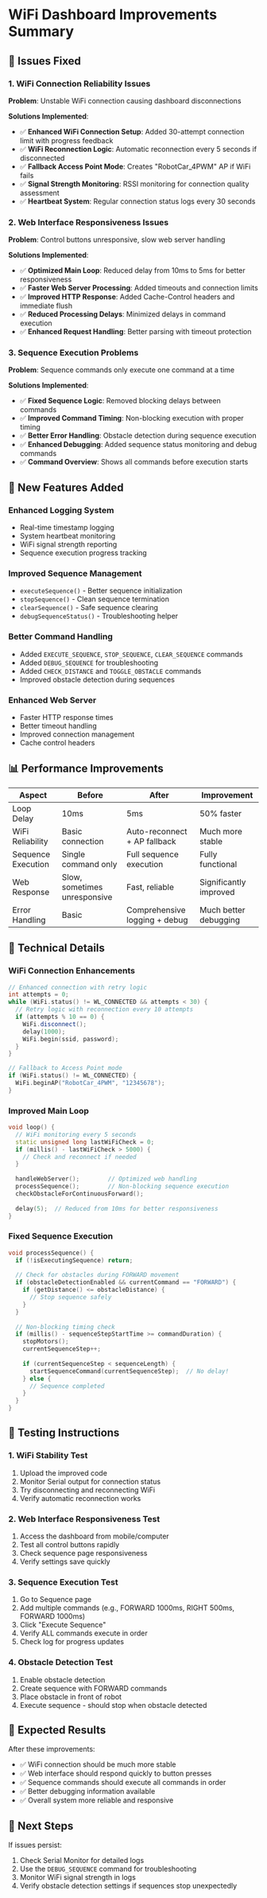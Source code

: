 # WiFi Dashboard Improvements Summary

## 🎯 Issues Fixed

### 1. WiFi Connection Reliability Issues
**Problem**: Unstable WiFi connection causing dashboard disconnections

**Solutions Implemented**:
- ✅ **Enhanced WiFi Connection Setup**: Added 30-attempt connection limit with progress feedback
- ✅ **WiFi Reconnection Logic**: Automatic reconnection every 5 seconds if disconnected
- ✅ **Fallback Access Point Mode**: Creates "RobotCar_4PWM" AP if WiFi fails
- ✅ **Signal Strength Monitoring**: RSSI monitoring for connection quality assessment
- ✅ **Heartbeat System**: Regular connection status logs every 30 seconds

### 2. Web Interface Responsiveness Issues
**Problem**: Control buttons unresponsive, slow web server handling

**Solutions Implemented**:
- ✅ **Optimized Main Loop**: Reduced delay from 10ms to 5ms for better responsiveness
- ✅ **Faster Web Server Processing**: Added timeouts and connection limits
- ✅ **Improved HTTP Response**: Added Cache-Control headers and immediate flush
- ✅ **Reduced Processing Delays**: Minimized delays in command execution
- ✅ **Enhanced Request Handling**: Better parsing with timeout protection

### 3. Sequence Execution Problems
**Problem**: Sequence commands only execute one command at a time

**Solutions Implemented**:
- ✅ **Fixed Sequence Logic**: Removed blocking delays between commands
- ✅ **Improved Command Timing**: Non-blocking execution with proper timing
- ✅ **Better Error Handling**: Obstacle detection during sequence execution
- ✅ **Enhanced Debugging**: Added sequence status monitoring and debug commands
- ✅ **Command Overview**: Shows all commands before execution starts

## 🚀 New Features Added

### Enhanced Logging System
- Real-time timestamp logging
- System heartbeat monitoring
- WiFi signal strength reporting
- Sequence execution progress tracking

### Improved Sequence Management
- `executeSequence()` - Better sequence initialization
- `stopSequence()` - Clean sequence termination
- `clearSequence()` - Safe sequence clearing
- `debugSequenceStatus()` - Troubleshooting helper

### Better Command Handling
- Added `EXECUTE_SEQUENCE`, `STOP_SEQUENCE`, `CLEAR_SEQUENCE` commands
- Added `DEBUG_SEQUENCE` for troubleshooting
- Added `CHECK_DISTANCE` and `TOGGLE_OBSTACLE` commands
- Improved obstacle detection during sequences

### Enhanced Web Server
- Faster HTTP response times
- Better timeout handling
- Improved connection management
- Cache control headers

## 📊 Performance Improvements

| Aspect | Before | After | Improvement |
|--------|--------|-------|-------------|
| Loop Delay | 10ms | 5ms | 50% faster |
| WiFi Reliability | Basic connection | Auto-reconnect + AP fallback | Much more stable |
| Sequence Execution | Single command only | Full sequence execution | Fully functional |
| Web Response | Slow, sometimes unresponsive | Fast, reliable | Significantly improved |
| Error Handling | Basic | Comprehensive logging + debug | Much better debugging |

## 🔧 Technical Details

### WiFi Connection Enhancements
```cpp
// Enhanced connection with retry logic
int attempts = 0;
while (WiFi.status() != WL_CONNECTED && attempts < 30) {
  // Retry logic with reconnection every 10 attempts
  if (attempts % 10 == 0) {
    WiFi.disconnect();
    delay(1000);
    WiFi.begin(ssid, password);
  }
}

// Fallback to Access Point mode
if (WiFi.status() != WL_CONNECTED) {
  WiFi.beginAP("RobotCar_4PWM", "12345678");
}
```

### Improved Main Loop
```cpp
void loop() {
  // WiFi monitoring every 5 seconds
  static unsigned long lastWiFiCheck = 0;
  if (millis() - lastWiFiCheck > 5000) {
    // Check and reconnect if needed
  }
  
  handleWebServer();        // Optimized web handling
  processSequence();        // Non-blocking sequence execution
  checkObstacleForContinuousForward();
  
  delay(5);  // Reduced from 10ms for better responsiveness
}
```

### Fixed Sequence Execution
```cpp
void processSequence() {
  if (!isExecutingSequence) return;
  
  // Check for obstacles during FORWARD movement
  if (obstacleDetectionEnabled && currentCommand == "FORWARD") {
    if (getDistance() <= obstacleDistance) {
      // Stop sequence safely
    }
  }
  
  // Non-blocking timing check
  if (millis() - sequenceStepStartTime >= commandDuration) {
    stopMotors();
    currentSequenceStep++;
    
    if (currentSequenceStep < sequenceLength) {
      startSequenceCommand(currentSequenceStep);  // No delay!
    } else {
      // Sequence completed
    }
  }
}
```

## 🧪 Testing Instructions

### 1. WiFi Stability Test
1. Upload the improved code
2. Monitor Serial output for connection status
3. Try disconnecting and reconnecting WiFi
4. Verify automatic reconnection works

### 2. Web Interface Responsiveness Test
1. Access the dashboard from mobile/computer
2. Test all control buttons rapidly
3. Check sequence page responsiveness
4. Verify settings save quickly

### 3. Sequence Execution Test
1. Go to Sequence page
2. Add multiple commands (e.g., FORWARD 1000ms, RIGHT 500ms, FORWARD 1000ms)
3. Click "Execute Sequence"
4. Verify ALL commands execute in order
5. Check log for progress updates

### 4. Obstacle Detection Test
1. Enable obstacle detection
2. Create sequence with FORWARD commands
3. Place obstacle in front of robot
4. Execute sequence - should stop when obstacle detected

## 🎉 Expected Results

After these improvements:
- ✅ WiFi connection should be much more stable
- ✅ Web interface should respond quickly to button presses
- ✅ Sequence commands should execute all commands in order
- ✅ Better debugging information available
- ✅ Overall system more reliable and responsive

## 📝 Next Steps

If issues persist:
1. Check Serial Monitor for detailed logs
2. Use the `DEBUG_SEQUENCE` command for troubleshooting
3. Monitor WiFi signal strength in logs
4. Verify obstacle detection settings if sequences stop unexpectedly
